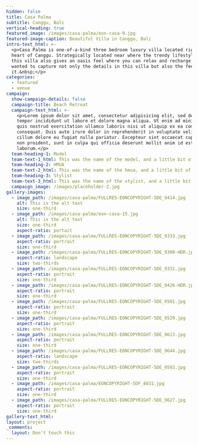 ```yaml
---
hidden: false
title: Casa Palma
subtitle: Canggu, Bali
vertical-heading: true
featured_image: /images/casa-palma/eon-casa-9.jpg
featured-image-caption: Beautiful Villa in Canggu, Bali
intro-text_html: >-
  <p>Casa Palma is one-of-a-kind three bedroom luxury villa located right in the
  heart of Canggu. Strategically located near where the trendy lifestyle is,
  this villa also gives an oasis feel where you can relax and recharge.</p><p>We
  wanted to capture not only the details in this villa but also the feeling of
  it.&nbsp;</p>
categories:
  - featured
  - venue
campaign:
  show-campaign-details: false
  campaign-title: Beach Retreat
  campaign-text_html: >-
    <p>Lorem ipsum dolor sit amet, consectetur adipisicing elit, sed do eiusmod
    tempor incididunt ut labore et dolore magna aliqua. Ut enim ad minim veniam,
    quis nostrud exercitation ullamco laboris nisi ut aliquip ex ea commodo
    consequat. Duis aute irure dolor in reprehenderit in voluptate velit esse
    cillum dolore eu fugiat nulla pariatur. Excepteur sint occaecat cupidatat
    non proident, sunt in culpa qui officia deserunt mollit anim id est
    laborum.</p>
  team-heading-1: Model
  team-text-1_html: This was the name of the model, and a little bit of a blurb about her.
  team-heading-2: HMUA
  team-text-2_html: This was the name of the hmua, and a little bit of a blurb about her.
  team-heading-3: Stylist
  team-text-3_html: This was the name of the stylist, and a little bit of a blurb about her.
  campaign_image: /images/placeholder-2.jpg
gallery-images:
  - image_path: /images/casa-palma/FULLRES-EONCOPYRIGHT-5DE_9414.jpg
    alt: This is the alt text
    size: one-third
  - image_path: /images/casa-palma/eon-casa-15.jpg
    alt: This is the alt text
    size: one-third
    aspect-ratio: portait
  - image_path: /images/casa-palma/FULLRES-EONCOPYRIGHT-5DE_9333.jpg
    aspect-ratio: portrait
    size: one-third
  - image_path: /images/casa-palma/FULLRES-EONCOPYRIGHT-5DE_9300-HDR.jpg
    aspect-ratio: landscape
    size: two-thirds
  - image_path: /images/casa-palma/FULLRES-EONCOPYRIGHT-5DE_9331.jpg
    aspect-ratio: portrait
    size: one-third
  - image_path: /images/casa-palma/FULLRES-EONCOPYRIGHT-5DE_9426-HDR.jpg
    aspect-ratio: portrait
    size: one-third
  - image_path: /images/casa-palma/FULLRES-EONCOPYRIGHT-5DE_9501.jpg
    aspect-ratio: portrait
    size: one-third
  - image_path: /images/casa-palma/FULLRES-EONCOPYRIGHT-5DE_9529.jpg
    aspect-ratio: portrait
    size: one-third
  - image_path: /images/casa-palma/FULLRES-EONCOPYRIGHT-5DE_9613.jpg
    aspect-ratio: portrait
    size: one-third
  - image_path: /images/casa-palma/FULLRES-EONCOPYRIGHT-5DE_9644.jpg
    aspect-ratio: landscape
    size: two-thirds
  - image_path: /images/casa-palma/FULLRES-EONCOPYRIGHT-5DE_9593.jpg
    aspect-ratio: portrait
    size: one-third
  - image_path: /images/casa-palma/EONCOPYRIGHT-5DF_8831.jpg
    aspect-ratio: portrait
    size: one-third
  - image_path: /images/casa-palma/FULLRES-EONCOPYRIGHT-5DE_9627.jpg
    aspect-ratio: portrait
    size: one-third
gallery-text_html:
layout: project
_comments:
  layout: Don't touch this
---
```



